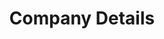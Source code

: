 ---
title: Company Details
layout: category
category: "company-details"
permalink: /en/category/company-details
lang: en
---